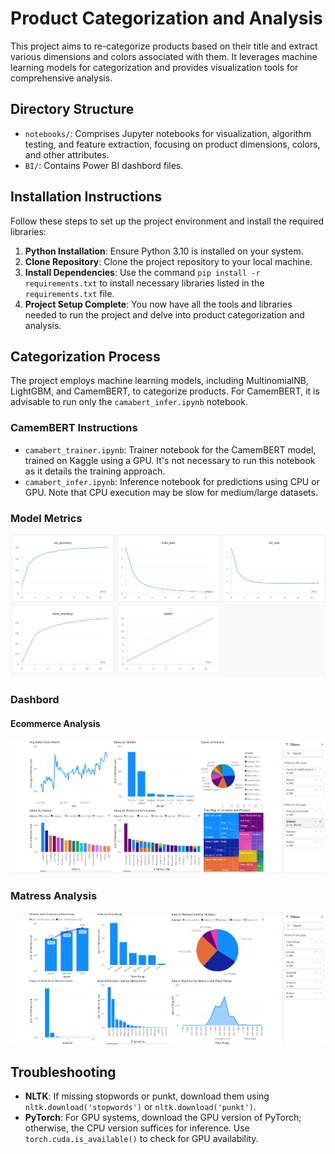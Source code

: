 # Product Categorization and Analysis

This project aims to re-categorize products based on their title and extract various dimensions and colors associated with them. It leverages machine learning models for categorization and provides visualization tools for comprehensive analysis.

## Directory Structure

- `notebooks/`: Comprises Jupyter notebooks for visualization, algorithm testing, and feature extraction, focusing on product dimensions, colors, and other attributes.
- `BI/`: Contains Power BI dashbord files.

## Installation Instructions

Follow these steps to set up the project environment and install the required libraries:

1. **Python Installation**: Ensure Python 3.10 is installed on your system.
2. **Clone Repository**: Clone the project repository to your local machine.
3. **Install Dependencies**: Use the command `pip install -r requirements.txt` to install necessary libraries listed in the `requirements.txt` file.
4. **Project Setup Complete**: You now have all the tools and libraries needed to run the project and delve into product categorization and analysis.

## Categorization Process

The project employs machine learning models, including MultinomialNB, LightGBM, and CamemBERT, to categorize products. For CamemBERT, it is advisable to run only the `camabert_infer.ipynb` notebook.

### CamemBERT Instructions

- `camabert_trainer.ipynb`: Trainer notebook for the CamemBERT model, trained on Kaggle using a GPU. It's not necessary to run this notebook as it details the training approach.
- `camabert_infer.ipynb`: Inference notebook for predictions using CPU or GPU. Note that CPU execution may be slow for medium/large datasets.

### Model Metrics 

![Model Metrics](./notebooks/categorization/camembert_training_plots.png)


### Dashbord

#### Ecommerce Analysis

![Ecommerce Analysis](./BI/ecommerce-analysis-report.png)

### Matress Analysis

![Matress Analysis](./BI/mattress_analysis.png)

## Troubleshooting

- **NLTK**: If missing stopwords or punkt, download them using `nltk.download('stopwords')` or `nltk.download('punkt')`.
- **PyTorch**: For GPU systems, download the GPU version of PyTorch; otherwise, the CPU version suffices for inference. Use `torch.cuda.is_available()` to check for GPU availability.
